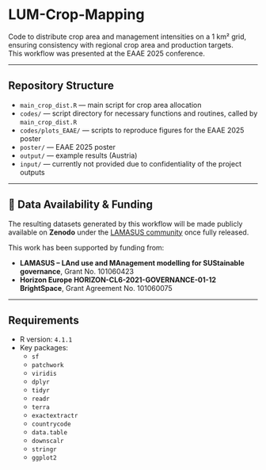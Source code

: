 # LUM-Crop-Mapping

Code to distribute crop area and management intensities on a 1 km² grid, ensuring consistency with regional crop area and production targets.  
This workflow was presented at the EAAE 2025 conference.  

---

## Repository Structure

- `main_crop_dist.R` — main script for crop area allocation
- `codes/` — script directory for necessary functions and routines, called by `main_crop_dist.R`
- `codes/plots_EAAE/` — scripts to reproduce figures for the EAAE 2025 poster  
- `poster/` — EAAE 2025 poster  
- `output/` — example results (Austria)  
- `input/` — currently not provided due to confidentiality of the project outputs 

---

## 💾 Data Availability & Funding

The resulting datasets generated by this workflow will be made publicly available on **Zenodo** under the [LAMASUS community](https://zenodo.org/communities/lamasus/records?q=&l=list&p=1&s=10) once fully released.  

This work has been supported by funding from:  
- **LAMASUS – LAnd use and MAnagement modelling for SUStainable governance**, Grant No. 101060423  
- **Horizon Europe HORIZON-CL6-2021-GOVERNANCE-01-12 BrightSpace**, Grant Agreement No. 101060075

---

## Requirements
- R version: `4.1.1`  
- Key packages:  
  - `sf`  
  - `patchwork`  
  - `viridis`  
  - `dplyr`  
  - `tidyr`  
  - `readr`  
  - `terra`  
  - `exactextractr`  
  - `countrycode`  
  - `data.table`  
  - `downscalr`  
  - `stringr`  
  - `ggplot2`


